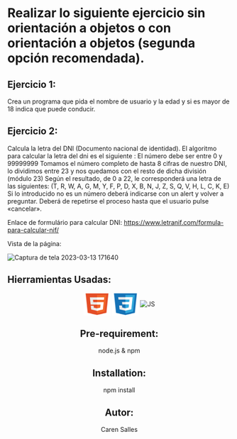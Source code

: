 # Realizar lo siguiente ejercicio sin orientación a objetos o con orientación a objetos (segunda opción recomendada).

## Ejercicio 1:
Crea un programa que pida el nombre de usuario y la edad y si es mayor de 18 indica que puede conducir.
## Ejercicio 2: 
Calcula la letra del DNI (Documento nacional de identidad).
El algoritmo para calcular la letra del dni es el siguiente :
El número debe ser entre 0 y 99999999
Tomamos el número completo de hasta 8 cifras de nuestro DNI, lo dividimos entre 23 y nos quedamos con el resto de dicha división (módulo 23)
Según el resultado, de 0 a 22, le corresponderá una letra de las siguientes:  (T, R, W, A, G, M, Y, F, P, D, X, B, N, J, Z, S, Q, V, H, L, C, K, E)
Si lo introducido no es un número deberá indicarse con un alert y volver a preguntar.
Deberá de repetirse el proceso hasta que el usuario pulse «cancelar».

Enlace de formulário para calcular DNI: https://www.letranif.com/formula-para-calcular-nif/

Vista de la página:

![Captura de tela 2023-03-13 171640](https://user-images.githubusercontent.com/116892294/224763600-c3cf9916-1746-49e1-840d-f0154931c6c6.png)

## Hierramientas Usadas:
<div align="center">
  <img align="center" alt="HTML" title="HTML 5" height="50" width="60" src="https://raw.githubusercontent.com/devicons/devicon/master/icons/html5/html5-original.svg">
  <img align="center" alt="CSS" title="CSS 3" height="50" width="60" src="https://raw.githubusercontent.com/devicons/devicon/master/icons/css3/css3-original.svg">
  <img align="center" alt="JS" title="JS" height="50" width="60" src="https://raw.githubusercontent.com/devicons/devicon/master/icons/js/js-original.svg">
  
  
  
## Pre-requirement:
node.js & npm


## Installation:
  
npm install

## Autor:
Caren Salles           
